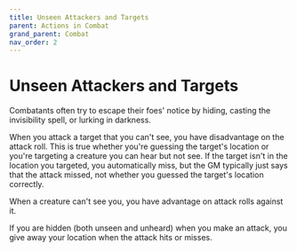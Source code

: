 ```yaml
---
title: Unseen Attackers and Targets
parent: Actions in Combat
grand_parent: Combat
nav_order: 2
---
```


# Unseen Attackers and Targets
Combatants often try to escape their foes' notice by hiding, casting the invisibility spell, or lurking in darkness.

When you attack a target that you can't see, you have disadvantage on the attack roll. This is true whether you're guessing the target's location or you're targeting a creature you can hear but not see. If the target isn't in the location you targeted, you automatically miss, but the GM typically just says that the attack missed, not whether you guessed the target's location correctly.

When a creature can't see you, you have advantage on attack rolls against it.

If you are hidden (both unseen and unheard) when you make an attack, you give away your location when the attack hits or misses.
